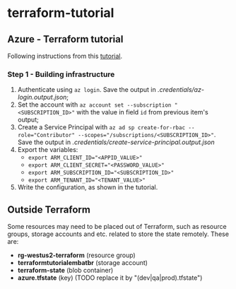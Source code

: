 # terraform-tutorial


## Azure - Terraform tutorial

Following instructions from this [tutorial](https://learn.hashicorp.com/collections/terraform/azure-get-started).


### Step 1 - Building infrastructure

1. Authenticate using `az login`. Save the output in *.credentials/az-login.output.json*;
2. Set the account with `az account set --subscription "<SUBSCRIPTION_ID>"` with the value in field `id` from previous item's output;
3. Create a Service Principal with `az ad sp create-for-rbac --role="Contributor" --scopes="/subscriptions/<SUBSCRIPTION_ID>"`. Save the output in *.credentials/create-service-principal.output.json*
4. Export the variables:
    - `export ARM_CLIENT_ID="<APPID_VALUE>"`
    - `export ARM_CLIENT_SECRET="<PASSWORD_VALUE>"`
    - `export ARM_SUBSCRIPTION_ID="<SUBSCRIPTION_ID>"`
    - `export ARM_TENANT_ID="<TENANT_VALUE>"`
5. Write the configuration, as shown in the tutorial.


## Outside Terraform

Some resources may need to be placed out of Terraform, such as resource groups,
storage accounts and etc. related to store the state remotely. These are:

- **rg-westus2-terraform** (resource group)
- **terraformtutorialembatbr** (storage account)
- **terraform-state** (blob container)
- **azure.tfstate** (key) (TODO replace it by "(dev|qa|prod).tfstate")
